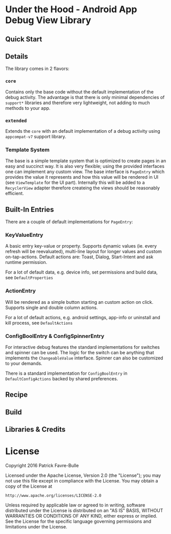 # Under the Hood - Android App Debug View Library

## Quick Start

## Details

The library comes in 2 flavors: 

### `core` 
Contains only the base code without the default implementation of the debug activity. The advantage is that there is only minimal dependencies of `support*` libraries and therefore very lightweight, not adding to much methods to your app.

### `extended`

Extends the `core` with an default implementation of a debug activity using `appcompat-v7` support library.

### Template System

The base is a simple template system that is optimized to create pages in an easy and succinct way. It is also very flexible; using the provided interfaces one can implement any custom view. The base interface is `PageEntry` which provides the value it represents and how this value will be rendered in UI (see `ViewTemplate` for the UI part). Internally this will be added to a `RecyclerView` adapter therefore createing the views should be reasonably efficient.

## Built-In Entries

There are a couple of default implementations for `PageEntry`:

### KeyValueEntry

A basic entry key-value or property. Supports dynamic values (ie. every refresh will be reevaluated), multi-line layout for longer values and custom on-tap-actions. Default actions are: Toast, Dialog, Start-Intent and ask runtime permission.

For a lot of default data, e.g. device info, set permissions and build data, see `DefaultProperties`

### ActionEntry

Will be rendered as a simple button starting an custom action on click. Supports single and double column actions.

For a lot of default actions, e.g. android settings, app-info or uninstall and kill process, see `DefaultActions`

### ConfigBoolEntry & ConfigSpinnerEntry

For interactive debug features the standard implementations for switches and spinner can be used. The logic for the switch can be anything that implements the `ChangeableValue` interface. Spinner can also be customized to your demands.

There is a standard implementation for `ConfigBoolEntry` in `DefaultConfigActions` backed by shared preferences.

## Recipe



## Build

## Libraries & Credits

# License

Copyright 2016 Patrick Favre-Bulle

Licensed under the Apache License, Version 2.0 (the "License");
you may not use this file except in compliance with the License.
You may obtain a copy of the License at

    http://www.apache.org/licenses/LICENSE-2.0

Unless required by applicable law or agreed to in writing, software
distributed under the License is distributed on an "AS IS" BASIS,
WITHOUT WARRANTIES OR CONDITIONS OF ANY KIND, either express or implied.
See the License for the specific language governing permissions and
limitations under the License.